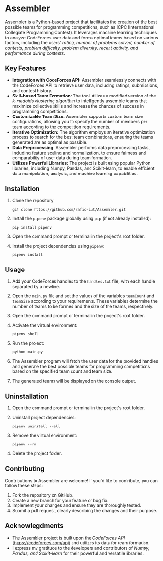# Assembler

Assembler is a Python-based project that facilitates the creation of the best possible teams for programming competitions, such as ICPC (International Collegiate Programming Contest). It leverages machine learning techniques to analyze CodeForces user data and forms optimal teams based on various factors, including the users' _rating, number of problems solved, number of contests, problem difficulty, problem diversity, recent activity, and performance during contests_.

## Key Features

- **Integration with CodeForces API:** Assembler seamlessly connects with the CodeForces API to retrieve user data, including ratings, submissions, and contest history.
- **Skill-based Team Formation:** The tool utilizes a modified version of the _k-medoids clustering algorithm_ to intelligently assemble teams that maximize collective skills and increase the chances of success in programming competitions.
- **Customizable Team Size:** Assembler supports custom team size configurations, allowing you to specify the number of members per team according to the competition requirements.
- **Iterative Optimization:** The algorithm employs an iterative optimization process to search for the best team combinations, ensuring the teams generated are as optimal as possible.
- **Data Preprocessing:** Assembler performs data preprocessing tasks, including feature scaling and normalization, to ensure fairness and comparability of user data during team formation.
- **Utilizes Powerful Libraries:** The project is built using popular Python libraries, including Numpy, Pandas, and Scikit-learn, to enable efficient data manipulation, analysis, and machine learning capabilities.

## Installation

1. Clone the repository:

   ```shell
   git clone https://github.com/rafio-iut/Assembler.git
   ```

2. Install the `pipenv` package globally using `pip` (if not already installed):

   ```shell
   pip install pipenv
   ```

3. Open the command prompt or terminal in the project's root folder.
4. Install the project dependencies using `pipenv`:

   ```shell
   pipenv install
   ```

## Usage

1. Add your CodeForces handles to the `handles.txt` file, with each handle separated by a newline.
2. Open the `main.py` file and set the values of the variables `teamCount` and `teamSize` according to your requirements. These variables determine the number of teams to be formed and the size of the teams, respectively.
3. Open the command prompt or terminal in the project's root folder.
4. Activate the virtual environment:

   ```shell
   pipenv shell
   ```

5. Run the project:

   ```shell
   python main.py
   ```

6. The Assembler program will fetch the user data for the provided handles and generate the best possible teams for programming competitions based on the specified team count and team size.
7. The generated teams will be displayed on the console output.

## Uninstallation

1. Open the command prompt or terminal in the project's root folder.
2. Uninstall project dependencies:

   ```shell
   pipenv uninstall --all
   ```

3. Remove the virtual environment:

   ```shell
   pipenv --rm
   ```

4. Delete the project folder.

## Contributing

Contributions to Assembler are welcome! If you'd like to contribute, you can follow these steps:

1. Fork the repository on GitHub.
2. Create a new branch for your feature or bug fix.
3. Implement your changes and ensure they are thoroughly tested.
4. Submit a pull request, clearly describing the changes and their purpose.

## Acknowlegdments

- The Assembler project is built upon the _CodeForces API_ (https://codeforces.com/api) and utilizes its data for team formation.
- I express my gratitude to the developers and contributors of _Numpy, Pandas, and Scikit-learn_ for their powerful and versatile libraries.
